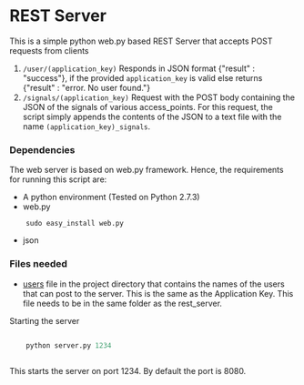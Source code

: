 REST Server
===========

This is a simple python web.py based REST Server that accepts POST requests from clients

1. `/user/(application_key)` Responds in JSON format {"result" : "success"}, if the provided `application_key` is valid else returns {"result" : "error. No user found."}
2. `/signals/(application_key)` Request with the POST body containing the JSON of the signals of various access_points. For this request, the script simply appends the contents of the JSON to a text file with the name `(application_key)_signals`.


### Dependencies

The web server is based on web.py framework. Hence, the requirements for running this script are:

- A python environment (Tested on Python 2.7.3)
- web.py 
```
	sudo easy_install web.py
```
- json
 

### Files needed 

- [users](https://github.com/pcoder/DroidWifiScan/blob/master/rest_server/users) file in the project directory that contains the names of the users that can post to the server. This is the same as the Application Key. This file needs to be in the same folder as the rest_server.


Starting the server

```python

	python server.py 1234
		
```
This starts the server on port 1234. By default the port is 8080.
